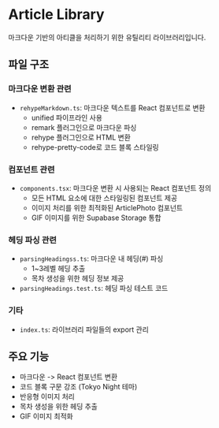 # Article Library

마크다운 기반의 아티클을 처리하기 위한 유틸리티 라이브러리입니다.

## 파일 구조

### 마크다운 변환 관련

- `rehypeMarkdown.ts`: 마크다운 텍스트를 React 컴포넌트로 변환
  - unified 파이프라인 사용
  - remark 플러그인으로 마크다운 파싱
  - rehype 플러그인으로 HTML 변환
  - rehype-pretty-code로 코드 블록 스타일링

### 컴포넌트 관련

- `components.tsx`: 마크다운 변환 시 사용되는 React 컴포넌트 정의
  - 모든 HTML 요소에 대한 스타일링된 컴포넌트 제공
  - 이미지 처리를 위한 최적화된 ArticlePhoto 컴포넌트
  - GIF 이미지를 위한 Supabase Storage 통합

### 헤딩 파싱 관련

- `parsingHeadingss.ts`: 마크다운 내 헤딩(#) 파싱
  - 1~3레벨 헤딩 추출
  - 목차 생성을 위한 헤딩 정보 제공
- `parsingHeadings.test.ts`: 헤딩 파싱 테스트 코드

### 기타

- `index.ts`: 라이브러리 파일들의 export 관리

## 주요 기능

- 마크다운 -> React 컴포넌트 변환
- 코드 블록 구문 강조 (Tokyo Night 테마)
- 반응형 이미지 처리
- 목차 생성을 위한 헤딩 추출
- GIF 이미지 최적화
